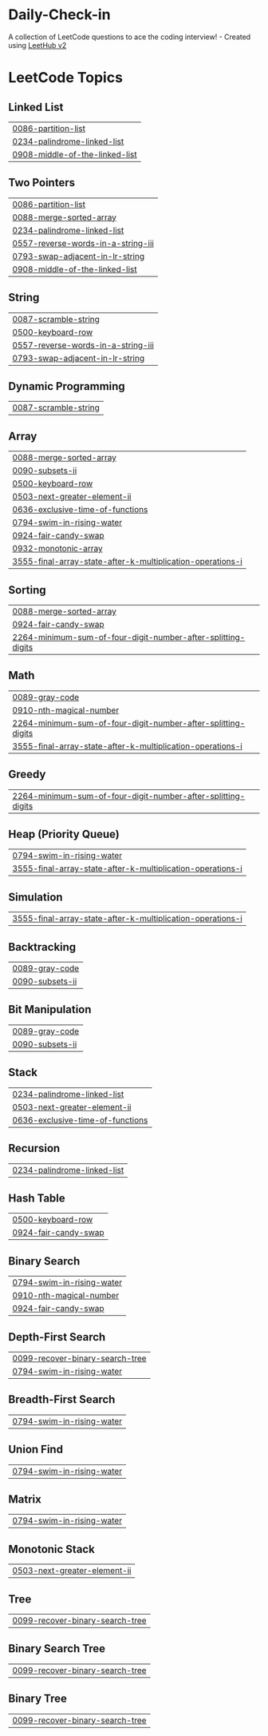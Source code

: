 # Daily-Check-in
A collection of LeetCode questions to ace the coding interview! - Created using [LeetHub v2](https://github.com/arunbhardwaj/LeetHub-2.0)

<!---LeetCode Topics Start-->
# LeetCode Topics
## Linked List
|  |
| ------- |
| [0086-partition-list](https://github.com/SivasakthiVenkateswaran/Daily-Check-in/tree/master/0086-partition-list) |
| [0234-palindrome-linked-list](https://github.com/SivasakthiVenkateswaran/Daily-Check-in/tree/master/0234-palindrome-linked-list) |
| [0908-middle-of-the-linked-list](https://github.com/SivasakthiVenkateswaran/Daily-Check-in/tree/master/0908-middle-of-the-linked-list) |
## Two Pointers
|  |
| ------- |
| [0086-partition-list](https://github.com/SivasakthiVenkateswaran/Daily-Check-in/tree/master/0086-partition-list) |
| [0088-merge-sorted-array](https://github.com/SivasakthiVenkateswaran/Daily-Check-in/tree/master/0088-merge-sorted-array) |
| [0234-palindrome-linked-list](https://github.com/SivasakthiVenkateswaran/Daily-Check-in/tree/master/0234-palindrome-linked-list) |
| [0557-reverse-words-in-a-string-iii](https://github.com/SivasakthiVenkateswaran/Daily-Check-in/tree/master/0557-reverse-words-in-a-string-iii) |
| [0793-swap-adjacent-in-lr-string](https://github.com/SivasakthiVenkateswaran/Daily-Check-in/tree/master/0793-swap-adjacent-in-lr-string) |
| [0908-middle-of-the-linked-list](https://github.com/SivasakthiVenkateswaran/Daily-Check-in/tree/master/0908-middle-of-the-linked-list) |
## String
|  |
| ------- |
| [0087-scramble-string](https://github.com/SivasakthiVenkateswaran/Daily-Check-in/tree/master/0087-scramble-string) |
| [0500-keyboard-row](https://github.com/SivasakthiVenkateswaran/Daily-Check-in/tree/master/0500-keyboard-row) |
| [0557-reverse-words-in-a-string-iii](https://github.com/SivasakthiVenkateswaran/Daily-Check-in/tree/master/0557-reverse-words-in-a-string-iii) |
| [0793-swap-adjacent-in-lr-string](https://github.com/SivasakthiVenkateswaran/Daily-Check-in/tree/master/0793-swap-adjacent-in-lr-string) |
## Dynamic Programming
|  |
| ------- |
| [0087-scramble-string](https://github.com/SivasakthiVenkateswaran/Daily-Check-in/tree/master/0087-scramble-string) |
## Array
|  |
| ------- |
| [0088-merge-sorted-array](https://github.com/SivasakthiVenkateswaran/Daily-Check-in/tree/master/0088-merge-sorted-array) |
| [0090-subsets-ii](https://github.com/SivasakthiVenkateswaran/Daily-Check-in/tree/master/0090-subsets-ii) |
| [0500-keyboard-row](https://github.com/SivasakthiVenkateswaran/Daily-Check-in/tree/master/0500-keyboard-row) |
| [0503-next-greater-element-ii](https://github.com/SivasakthiVenkateswaran/Daily-Check-in/tree/master/0503-next-greater-element-ii) |
| [0636-exclusive-time-of-functions](https://github.com/SivasakthiVenkateswaran/Daily-Check-in/tree/master/0636-exclusive-time-of-functions) |
| [0794-swim-in-rising-water](https://github.com/SivasakthiVenkateswaran/Daily-Check-in/tree/master/0794-swim-in-rising-water) |
| [0924-fair-candy-swap](https://github.com/SivasakthiVenkateswaran/Daily-Check-in/tree/master/0924-fair-candy-swap) |
| [0932-monotonic-array](https://github.com/SivasakthiVenkateswaran/Daily-Check-in/tree/master/0932-monotonic-array) |
| [3555-final-array-state-after-k-multiplication-operations-i](https://github.com/SivasakthiVenkateswaran/Daily-Check-in/tree/master/3555-final-array-state-after-k-multiplication-operations-i) |
## Sorting
|  |
| ------- |
| [0088-merge-sorted-array](https://github.com/SivasakthiVenkateswaran/Daily-Check-in/tree/master/0088-merge-sorted-array) |
| [0924-fair-candy-swap](https://github.com/SivasakthiVenkateswaran/Daily-Check-in/tree/master/0924-fair-candy-swap) |
| [2264-minimum-sum-of-four-digit-number-after-splitting-digits](https://github.com/SivasakthiVenkateswaran/Daily-Check-in/tree/master/2264-minimum-sum-of-four-digit-number-after-splitting-digits) |
## Math
|  |
| ------- |
| [0089-gray-code](https://github.com/SivasakthiVenkateswaran/Daily-Check-in/tree/master/0089-gray-code) |
| [0910-nth-magical-number](https://github.com/SivasakthiVenkateswaran/Daily-Check-in/tree/master/0910-nth-magical-number) |
| [2264-minimum-sum-of-four-digit-number-after-splitting-digits](https://github.com/SivasakthiVenkateswaran/Daily-Check-in/tree/master/2264-minimum-sum-of-four-digit-number-after-splitting-digits) |
| [3555-final-array-state-after-k-multiplication-operations-i](https://github.com/SivasakthiVenkateswaran/Daily-Check-in/tree/master/3555-final-array-state-after-k-multiplication-operations-i) |
## Greedy
|  |
| ------- |
| [2264-minimum-sum-of-four-digit-number-after-splitting-digits](https://github.com/SivasakthiVenkateswaran/Daily-Check-in/tree/master/2264-minimum-sum-of-four-digit-number-after-splitting-digits) |
## Heap (Priority Queue)
|  |
| ------- |
| [0794-swim-in-rising-water](https://github.com/SivasakthiVenkateswaran/Daily-Check-in/tree/master/0794-swim-in-rising-water) |
| [3555-final-array-state-after-k-multiplication-operations-i](https://github.com/SivasakthiVenkateswaran/Daily-Check-in/tree/master/3555-final-array-state-after-k-multiplication-operations-i) |
## Simulation
|  |
| ------- |
| [3555-final-array-state-after-k-multiplication-operations-i](https://github.com/SivasakthiVenkateswaran/Daily-Check-in/tree/master/3555-final-array-state-after-k-multiplication-operations-i) |
## Backtracking
|  |
| ------- |
| [0089-gray-code](https://github.com/SivasakthiVenkateswaran/Daily-Check-in/tree/master/0089-gray-code) |
| [0090-subsets-ii](https://github.com/SivasakthiVenkateswaran/Daily-Check-in/tree/master/0090-subsets-ii) |
## Bit Manipulation
|  |
| ------- |
| [0089-gray-code](https://github.com/SivasakthiVenkateswaran/Daily-Check-in/tree/master/0089-gray-code) |
| [0090-subsets-ii](https://github.com/SivasakthiVenkateswaran/Daily-Check-in/tree/master/0090-subsets-ii) |
## Stack
|  |
| ------- |
| [0234-palindrome-linked-list](https://github.com/SivasakthiVenkateswaran/Daily-Check-in/tree/master/0234-palindrome-linked-list) |
| [0503-next-greater-element-ii](https://github.com/SivasakthiVenkateswaran/Daily-Check-in/tree/master/0503-next-greater-element-ii) |
| [0636-exclusive-time-of-functions](https://github.com/SivasakthiVenkateswaran/Daily-Check-in/tree/master/0636-exclusive-time-of-functions) |
## Recursion
|  |
| ------- |
| [0234-palindrome-linked-list](https://github.com/SivasakthiVenkateswaran/Daily-Check-in/tree/master/0234-palindrome-linked-list) |
## Hash Table
|  |
| ------- |
| [0500-keyboard-row](https://github.com/SivasakthiVenkateswaran/Daily-Check-in/tree/master/0500-keyboard-row) |
| [0924-fair-candy-swap](https://github.com/SivasakthiVenkateswaran/Daily-Check-in/tree/master/0924-fair-candy-swap) |
## Binary Search
|  |
| ------- |
| [0794-swim-in-rising-water](https://github.com/SivasakthiVenkateswaran/Daily-Check-in/tree/master/0794-swim-in-rising-water) |
| [0910-nth-magical-number](https://github.com/SivasakthiVenkateswaran/Daily-Check-in/tree/master/0910-nth-magical-number) |
| [0924-fair-candy-swap](https://github.com/SivasakthiVenkateswaran/Daily-Check-in/tree/master/0924-fair-candy-swap) |
## Depth-First Search
|  |
| ------- |
| [0099-recover-binary-search-tree](https://github.com/SivasakthiVenkateswaran/Daily-Check-in/tree/master/0099-recover-binary-search-tree) |
| [0794-swim-in-rising-water](https://github.com/SivasakthiVenkateswaran/Daily-Check-in/tree/master/0794-swim-in-rising-water) |
## Breadth-First Search
|  |
| ------- |
| [0794-swim-in-rising-water](https://github.com/SivasakthiVenkateswaran/Daily-Check-in/tree/master/0794-swim-in-rising-water) |
## Union Find
|  |
| ------- |
| [0794-swim-in-rising-water](https://github.com/SivasakthiVenkateswaran/Daily-Check-in/tree/master/0794-swim-in-rising-water) |
## Matrix
|  |
| ------- |
| [0794-swim-in-rising-water](https://github.com/SivasakthiVenkateswaran/Daily-Check-in/tree/master/0794-swim-in-rising-water) |
## Monotonic Stack
|  |
| ------- |
| [0503-next-greater-element-ii](https://github.com/SivasakthiVenkateswaran/Daily-Check-in/tree/master/0503-next-greater-element-ii) |
## Tree
|  |
| ------- |
| [0099-recover-binary-search-tree](https://github.com/SivasakthiVenkateswaran/Daily-Check-in/tree/master/0099-recover-binary-search-tree) |
## Binary Search Tree
|  |
| ------- |
| [0099-recover-binary-search-tree](https://github.com/SivasakthiVenkateswaran/Daily-Check-in/tree/master/0099-recover-binary-search-tree) |
## Binary Tree
|  |
| ------- |
| [0099-recover-binary-search-tree](https://github.com/SivasakthiVenkateswaran/Daily-Check-in/tree/master/0099-recover-binary-search-tree) |
<!---LeetCode Topics End-->